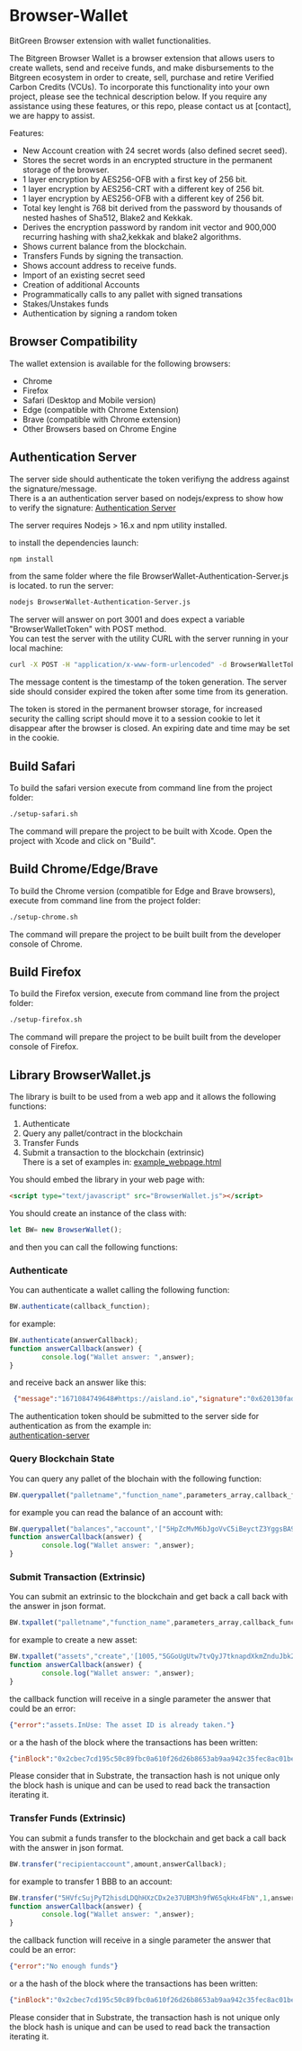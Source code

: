 # Browser-Wallet
BitGreen Browser extension with wallet functionalities.

The Bitgreen Browser Wallet is a browser extension that allows users to create wallets, send and receive funds, and make disbursements to the Bitgreen ecosystem in order to create, sell, purchase and retire Verified Carbon Credits (VCUs). To incorporate this functionality into your own project, please see the technical description below. If you require any assistance using these features, or this repo, please contact us at [contact], we are happy to assist.

Features:
- New Account creation with 24 secret words (also defined secret seed).  
- Stores the secret words in an encrypted structure in the permanent storage of the browser.  
- 1 layer encryption by AES256-OFB with a first key of 256 bit.
- 1 layer encryption by AES256-CRT with a different key of 256 bit.
- 1 layer encryption by AES256-OFB with a different key of 256 bit.
- Total key lenght is 768 bit derived from the password by thousands of nested hashes of Sha512, Blake2  and Kekkak.  
- Derives the encryption password by random init vector and 900,000 recurring hashing with sha2,kekkak and blake2 algorithms.  
- Shows current balance from the blockchain.  
- Transfers Funds by signing the transaction.
- Shows account address to receive funds.
- Import of an existing secret seed
- Creation of additional Accounts
- Programmatically calls to any pallet with signed transations
- Stakes/Unstakes funds
- Authentication by signing a random token

## Browser Compatibility
The wallet extension is available for the following browsers:  
- Chrome
- Firefox 
- Safari (Desktop and Mobile version)
- Edge (compatible with Chrome Extension)
- Brave (compatible with Chrome extension)
- Other Browsers based on Chrome Engine



## Authentication Server

The server side should authenticate the token verifiyng the address against the signature/message.  
There is a an authentication server based on nodejs/express to show how to verify the signature:
[Authentication Server](authentication-server/)  

The server requires Nodejs > 16.x and npm utility installed.  

to install the dependencies launch:  
```bash
npm install
```
from the same folder where the file BrowserWallet-Authentication-Server.js is located.
to run the server:
```bash
nodejs BrowserWallet-Authentication-Server.js
```

The server will answer on port 3001 and does expect a variable "BrowserWalletToken" with POST method.  
You can test the server with the utility CURL with the server running in your local machine:
```bash
curl -X POST -H "application/x-www-form-urlencoded" -d BrowserWalletToken='{"message":"1651209684994","signature":"0xfaca8deff055379324d6d172eefb48c9f53a78b6d1612c2e7e43effd3967b4344ffc486a9dc9afa08a1a15f5f46cb2d2317a31aab3ada5be866bb49599d7458d","address":"5EEdVDNbCB6jYKSzxH1puaGrhd2WWk1Xs3uoxrPAqJfkrnVs","publickey":"0x600a35e55307f1afc1379bb9e32bd10f5278554e97c7dfd4d6f43559f0fdd906"}' http://localhost:3001  
```
The message content is the timestamp of the token generation. The server side should consider expired the token after some time from its generation.  
  
The token is stored in the permanent browser storage, for increased security the calling script should move it to a session cookie to let it disappear after the browser is closed. An expiring date and time may be set in the cookie.

## Build Safari
To build the safari version execute from command line from the project folder:  
```bash
./setup-safari.sh
```
The command will prepare the project to be built with Xcode.
Open the project with Xcode and click on "Build".

## Build Chrome/Edge/Brave
To build the Chrome version (compatible for Edge and Brave browsers), execute from command line from the project folder:  
```bash
./setup-chrome.sh
```
The command will prepare the project to be built built from the developer console of Chrome.  


## Build Firefox
To build the Firefox version, execute from command line from the project folder:  
```bash
./setup-firefox.sh
```
The command will prepare the project to be built built from the developer console of Firefox.  


## Library BrowserWallet.js

The library is built to be used from a web app and it allows the following functions:

1) Authenticate  
2) Query any pallet/contract in the blockchain  
3) Transfer Funds   
3) Submit a transaction to the blockchain (extrinsic)  
There is a set of examples in: [example_webpage.html](example_webpage.html)  

You should embed the library in your web page with:  
```html
<script type="text/javascript" src="BrowserWallet.js"></script>
```
You should create an instance of the class with:  
```javascript
let BW= new BrowserWallet();
```

and then you can call the following functions:


### Authenticate  
You can authenticate a wallet calling the following function:  
```javascript
BW.authenticate(callback_function);
```
for example:
```javascript
BW.authenticate(answerCallback);
function answerCallback(answer) {
        console.log("Wallet answer: ",answer);
}
```
and receive back an answer like this:
```json
 {"message":"1671084749648#https://aisland.io","signature":"0x620130fadc2298da39fb5680264873935a19ed2c329820b2d70302a087a2d43cbc0a12bba4ba3db7dc635963c1325d6a8e24033119634e9cfcc977474f1e0180","address":"5CK7H9Dq6RwhmYZGFGsnuQuiUC25k3rZsRx42J9CtmkGUWun","publickey":"0x0afc47f08d991427edd7255ae5fccc5f3ee2d5152c9d06e41f44fa87bbb25313"}
```
The authentication token should be submitted to the server side for authentication as from the example in:  
[authentication-server](authentication-server)  

### Query Blockchain State  
You can query any pallet of the blochain with the following function:  
```javascript
BW.querypallet("palletname","function_name",parameters_array,callback_function);  
```
for example you can read the balance of an account with:  
```javascript
BW.querypallet("balances","account",'["5HpZcMvM6bJgoVvC5iBeyctZ3YggsBA9J6T8KAngLomUpotU"]',answerCallback);
function answerCallback(answer) {
        console.log("Wallet answer: ",answer);
}
```

### Submit Transaction (Extrinsic)  
You can submit an extrinsic to the blockchain and get back a call back with the answer in json format.
```javascript
BW.txpallet("palletname","function_name",parameters_array,callback_function);  
```
for example to create a new asset:  
```javascript
BW.txpallet("assets","create",'[1005,"5GGoUgUtw7tvQyJ7tknapdXkmZnduJbk2RJQNPMKqe7ufRCj",1]',answerCallback); 
function answerCallback(answer) {
        console.log("Wallet answer: ",answer);
} 
```
the callback function will receive in a single parameter the answer that could be an error:
```json
{"error":"assets.InUse: The asset ID is already taken."}
```
or a the hash of the block where the transactions has been written:
```json
{"inBlock":"0x2cbec7cd195c50c89fbc0a610f26d26b8653ab9aa942c35fec8ac01bea14ac03"}
```
Please consider that in Substrate, the transaction hash is not unique only the block hash is unique and can be used to read back the transaction iterating it.

### Transfer Funds (Extrinsic)  
You can submit a funds transfer to the blockchain and get back a call back with the answer in json format.
```javascript
BW.transfer("recipientaccount",amount,answerCallback);
```
for example to transfer 1 BBB to an account:
```javascript
BW.transfer("5HVfcSujPyT2hisdLDQhHXzCDx2e37UBM3h9fW65qkHx4FbN",1,answerCallback);
function answerCallback(answer) {
        console.log("Wallet answer: ",answer);
}
```
the callback function will receive in a single parameter the answer that could be an error:
```json
{"error":"No enough funds"}
```
or a the hash of the block where the transactions has been written:
```json
{"inBlock":"0x2cbec7cd195c50c89fbc0a610f26d26b8653ab9aa942c35fec8ac01bea14ac03"}
```

Please consider that in Substrate, the transaction hash is not unique only the block hash is unique and can be used to read back the transaction iterating it.
